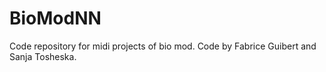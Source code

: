 # BioModNN
Code repository for midi projects of bio mod. Code by Fabrice Guibert and Sanja Tosheska.
